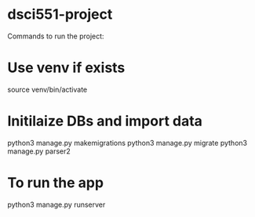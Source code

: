 # dsci551-project

Commands to run the project:
# Use venv if exists

source venv/bin/activate

# Initilaize DBs and import data

python3 manage.py makemigrations
python3 manage.py migrate
python3 manage.py parser2

# To run the app

python3 manage.py runserver
